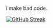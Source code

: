 i make bad code.

[![GitHub Streak](https://github-readme-streak-stats.herokuapp.com?user=Duck%2FTGD&theme=hacker&border_radius=1.9)](https://git.io/streak-stats)
